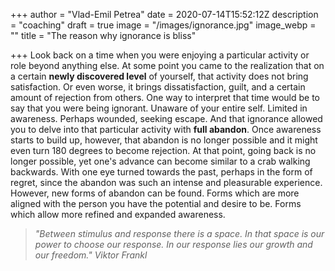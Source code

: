 +++
author = "Vlad-Emil Petrea"
date = 2020-07-14T15:52:12Z
description = "coaching"
draft = true
image = "/images/ignorance.jpg"
image_webp = ""
title = "The reason why ignorance is bliss"

+++
Look back on a time when you were enjoying a particular activity or role beyond anything else. At some point you came to the realization that on a certain **newly discovered level** of yourself, that activity does not bring satisfaction. Or even worse, it brings dissatisfaction, guilt, and a certain amount of rejection from others. One way to interpret that time would be to say that you were being ignorant. Unaware of your entire self. Limited in awareness. Perhaps wounded, seeking escape. And that ignorance allowed you to delve into that particular activity with **full abandon**. Once awareness starts to build up, however, that abandon is no longer possible and it might even turn 180 degrees to become rejection. At that point, going back is no longer possible, yet one's advance can become similar to a crab walking backwards. With one eye turned towards the past, perhaps in the form of regret, since the abandon was such an intense and pleasurable experience. However, new forms of abandon can be found. Forms which are more aligned with the person you have the potential and desire to be. Forms which allow more refined and expanded awareness.

> _"Between stimulus and response there is a space. In that space is our power to choose our response. In our response lies our growth and our freedom." Viktor Frankl_